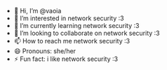 - 👋 Hi, I’m @vaoia
- 👀 I’m interested in network security :3
- 🌱 I’m currently learning network security :3
- 💞️ I’m looking to collaborate on network security :3
- 📫 How to reach me network security :3 
- 😄 Pronouns: she/her
- ⚡ Fun fact: i like network security :3

<!---
vaoia/vaoia is a ✨ special ✨ repository because its `README.md` (this file) appears on your GitHub profile.
You can click the Preview link to take a look at your changes.
--->
